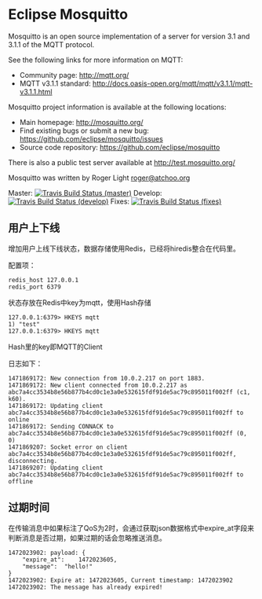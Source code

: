 Eclipse Mosquitto
=================

Mosquitto is an open source implementation of a server for version 3.1 and
3.1.1 of the MQTT protocol.

See the following links for more information on MQTT:

- Community page: <http://mqtt.org/>
- MQTT v3.1.1 standard: <http://docs.oasis-open.org/mqtt/mqtt/v3.1.1/mqtt-v3.1.1.html>

Mosquitto project information is available at the following locations:

- Main homepage: <http://mosquitto.org/>
- Find existing bugs or submit a new bug: <https://github.com/eclipse/mosquitto/issues>
- Source code repository: <https://github.com/eclipse/mosquitto>

There is also a public test server available at <http://test.mosquitto.org/>

Mosquitto was written by Roger Light <roger@atchoo.org>

Master: [![Travis Build Status (master)](https://travis-ci.org/eclipse/mosquitto.svg?branch=master)](https://travis-ci.org/eclipse/mosquitto)
Develop: [![Travis Build Status (develop)](https://travis-ci.org/eclipse/mosquitto.svg?branch=develop)](https://travis-ci.org/eclipse/mosquitto)
Fixes: [![Travis Build Status (fixes)](https://travis-ci.org/eclipse/mosquitto.svg?branch=fixes)](https://travis-ci.org/eclipse/mosquitto)

## 用户上下线

增加用户上线下线状态，数据存储使用Redis，已经将hiredis整合在代码里。

配置项：
    
    redis_host 127.0.0.1
    redis_port 6379

状态存放在Redis中key为mqtt，使用Hash存储

    127.0.0.1:6379> HKEYS mqtt
    1) "test"
    127.0.0.1:6379> HKEYS mqtt

Hash里的key即MQTT的Client

日志如下：

    1471869172: New connection from 10.0.2.217 on port 1883.
    1471869172: New client connected from 10.0.2.217 as abc7a4cc3534b8e56b877b4cd0c1e3a0e532615fdf91de5ac79c895011f002ff (c1, k60).
    1471869172: Updating client abc7a4cc3534b8e56b877b4cd0c1e3a0e532615fdf91de5ac79c895011f002ff to online
    1471869172: Sending CONNACK to abc7a4cc3534b8e56b877b4cd0c1e3a0e532615fdf91de5ac79c895011f002ff (0, 0)
    1471869207: Socket error on client abc7a4cc3534b8e56b877b4cd0c1e3a0e532615fdf91de5ac79c895011f002ff, disconnecting.
    1471869207: Updating client abc7a4cc3534b8e56b877b4cd0c1e3a0e532615fdf91de5ac79c895011f002ff to offline
    
## 过期时间

在传输消息中如果标注了QoS为2时，会通过获取json数据格式中expire_at字段来判断消息是否过期，如果过期的话会忽略推送消息。

    1472023902: payload: {
    	"expire_at":	1472023605,
    	"message":	"hello!"
    }
    1472023902: Expire at: 1472023605, Current timestamp: 1472023902
    1472023902: The message has already expired!


